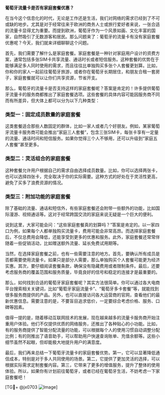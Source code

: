 **葡萄牙流量卡是否有家庭套餐优惠？**

在当今这个信息化的时代，无论是工作还是生活，我们对网络的需求已经到了不可或缺的地步。尤其是对于经常往来于欧洲的商务人士或旅行爱好者来说，一张合适的流量卡显得尤为重要。而提到欧洲，葡萄牙作为一个风景如画、文化丰富的国家，自然吸引了无数游客和居民。那么问题来了：葡萄牙的流量卡有没有家庭套餐优惠呢？今天，我们就来详细聊聊这个问题。

首先，我们需要了解什么是家庭套餐。家庭套餐是一种针对家庭用户设计的资费方案，通常包括多张SIM卡共享流量、通话时长或者短信服务。这种套餐的优势在于能够满足多人同时使用的需求，而且往往比单独购买多张个人套餐更划算。比如，你和你的家人一起前往葡萄牙旅游，或者你在葡萄牙长期居住，和朋友合租一套房子，家庭套餐就可以让你们共享资源，节省开支。

那么，葡萄牙的流量卡是否支持这样的家庭套餐呢？答案是肯定的！许多提供葡萄牙流量卡的服务商都推出了家庭套餐选项。这些套餐的具体内容可能因服务商不同而有所差异，但大体上都可以分为以下几种类型：

### 类型一：固定成员数量的家庭套餐

这类套餐适合那些人数固定的群体，比如一家人或者几个好朋友。例如，某家葡萄牙流量卡服务商可能会推出“家庭三人套餐”，包含三张SIM卡，每张卡享有一定量的流量、通话时间和短信服务。如果你觉得三个人不够用，还可以升级到“家庭五人套餐”甚至更多。

### 类型二：灵活组合的家庭套餐

这种套餐允许用户根据自己的需求自由选择成员数量。比如，你可以选择两张卡，也可以选择四张卡，完全取决于你的实际需要。这种方式的好处在于灵活性更高，避免了买多了浪费资源的情况。

### 类型三：附加功能的家庭套餐

除了基础的流量、通话和短信外，有些家庭套餐还会附带一些额外的功能，比如国际漫游、视频通话等。这对于经常跨国交流的家庭来说无疑是一个巨大的便利。

说到这里，大家可能会问：“这些家庭套餐真的划算吗？”答案是肯定的。以一家四口为例，如果每个人都单独购买流量卡，费用可能会非常高昂。而选择家庭套餐后，不仅总费用会降低，还能享受到更多的优惠和服务。此外，家庭套餐还常常伴随着一些促销活动，比如赠送额外流量、延长免费试用期等。

当然，在选择家庭套餐之前，也有一些需要注意的地方。首先，要确认所有成员是否都需要使用流量卡。如果只是部分人需要，那么单独购买个人套餐可能更为经济实惠。其次，要仔细阅读套餐条款，确保没有隐藏费用或者限制条件。最后，还要考虑服务商的覆盖范围和服务质量，毕竟良好的信号和稳定的连接才是最重要的。

那么，如何找到合适的葡萄牙家庭套餐呢？其实方法很简单。你可以通过各大电商平台搜索相关关键词，比如“葡萄牙家庭流量卡”、“葡萄牙多卡套餐”等，就能找到很多服务商提供的产品。另外，也可以直接访问各大运营商的官网，查看他们的最新优惠信息。需要注意的是，不要盲目追求低价，一定要综合考虑价格、服务、口碑等因素。

值得一提的是，随着移动互联网技术的发展，现在越来越多的流量卡服务商开始注重用户体验。他们不仅提供优质的网络服务，还推出了各种贴心的小功能。比如，有的服务商提供了智能分配流量的功能，可以根据每个人的使用习惯自动调整分配比例；有的则推出了语音助手，可以帮助用户快速查询账单、充值余额等。这些小细节虽然不起眼，但却能极大地提升用户的满意度。

最后，我们再来总结一下葡萄牙流量卡的家庭套餐优势。第一，它可以显著降低通信成本，特别是对于多人共同使用的场景。第二，它提供了更加灵活的选择，可以根据实际需求定制套餐内容。第三，它带来了更多的增值服务，提升了整体的使用体验。所以，如果你有计划前往葡萄牙，或者已经在葡萄牙生活，不妨考虑一下家庭套餐吧！

[TG💪+ @jx0703 ![Image](https://github.com/user-attachments/assets/dbca1d08-cadb-493c-b0ec-ad6f7a83f270)]